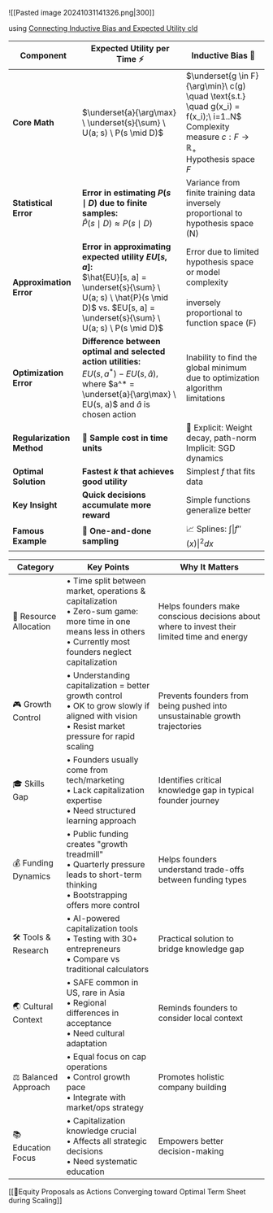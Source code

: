 
![[Pasted image 20241031141326.png|300]]

using [Connecting Inductive Bias and Expected Utility cld](https://claude.ai/chat/ea1655e0-aadf-4b56-9fd1-aec618b13d6b)  

| Component                 | Expected Utility per Time ⚡                                                                                                                                                                | Inductive Bias 🧠                                                                                                                                                   |
| ------------------------- | ------------------------------------------------------------------------------------------------------------------------------------------------------------------------------------------ | ------------------------------------------------------------------------------------------------------------------------------------------------------------------- |
| **Core Math**             | $\underset{a}{\arg\max} \ \underset{s}{\sum} \ U(a; s) \ P(s \mid D)$                                                                                                                      | $\underset{g \in F}{\arg\min}\ c(g) \quad \text{s.t.} \quad g(x_i) = f(x_i);\ i=1..N$<br>Complexity measure $c: F \rightarrow \mathbb{R}_+$<br>Hypothesis space $F$ |
| **Statistical Error**     | **Error in estimating $P(s \mid D)$ due to finite samples:**<br>$\hat{P}(s \mid D) \approx P(s \mid D)$                                                                                    | Variance from finite training data <br>inversely proportional to hypothesis space (N)                                                                               |
| **Approximation Error**   | **Error in approximating expected utility $EU[s, a]$:**<br>$\hat{EU}[s, a] = \underset{s}{\sum} \ U(a; s) \ \hat{P}(s \mid D)$ vs. $EU[s, a] = \underset{s}{\sum} \ U(a; s) \ P(s \mid D)$ | Error due to limited hypothesis space or model complexity<br><br>inversely proportional to function space (F)                                                       |
| **Optimization Error**    | **Difference between optimal and selected action utilities:**<br>$EU(s, a^*) - EU(s, \hat{a})$, where $a^* = \underset{a}{\arg\max} \ EU(s, a)$ and $\hat{a}$ is chosen action             | Inability to find the global minimum due to optimization algorithm limitations                                                                                      |
| **Regularization Method** | 🎲 **Sample cost in time units**                                                                                                                                                           | 🔧 Explicit: Weight decay, path-norm<br>Implicit: SGD dynamics                                                                                                      |
| **Optimal Solution**      | **Fastest $k$ that achieves good utility**                                                                                                                                                 | Simplest $f$ that fits data                                                                                                                                         |
| **Key Insight**           | **Quick decisions accumulate more reward**                                                                                                                                                 | Simple functions generalize better                                                                                                                                  |
| **Famous Example**        | 🎲 **One-and-done sampling**                                                                                                                                                               | 📈 Splines: $\int \|f''(x)\|^2 dx$                                                                                                                                  |



| Category               | Key Points                                                                                                                                                             | Why It Matters                                                                              |
| ---------------------- | ---------------------------------------------------------------------------------------------------------------------------------------------------------------------- | ------------------------------------------------------------------------------------------- |
| 🔄 Resource Allocation | • Time split between market, operations & capitalization<br>• Zero-sum game: more time in one means less in others<br>• Currently most founders neglect capitalization | Helps founders make conscious decisions about where to invest their limited time and energy |
| 🎮 Growth Control      | • Understanding capitalization = better growth control<br>• OK to grow slowly if aligned with vision<br>• Resist market pressure for rapid scaling                     | Prevents founders from being pushed into unsustainable growth trajectories                  |
| 🎓 Skills Gap          | • Founders usually come from tech/marketing<br>• Lack capitalization expertise<br>• Need structured learning approach                                                  | Identifies critical knowledge gap in typical founder journey                                |
| 💰 Funding Dynamics    | • Public funding creates "growth treadmill"<br>• Quarterly pressure leads to short-term thinking<br>• Bootstrapping offers more control                                | Helps founders understand trade-offs between funding types                                  |
| 🛠️ Tools & Research   | • AI-powered capitalization tools<br>• Testing with 30+ entrepreneurs<br>• Compare vs traditional calculators                                                          | Practical solution to bridge knowledge gap                                                  |
| 🌏 Cultural Context    | • SAFE common in US, rare in Asia<br>• Regional differences in acceptance<br>• Need cultural adaptation                                                                | Reminds founders to consider local context                                                  |
| ⚖️ Balanced Approach   | • Equal focus on cap operations<br>• Control growth pace<br>• Integrate with market/ops strategy                                                                       | Promotes holistic company building                                                          |
| 📚 Education Focus     | • Capitalization knowledge crucial<br>• Affects all strategic decisions<br>• Need systematic education                                                                 | Empowers better decision-making                                                             |
[[📝Equity Proposals as Actions Converging toward Optimal Term Sheet  during Scaling]]